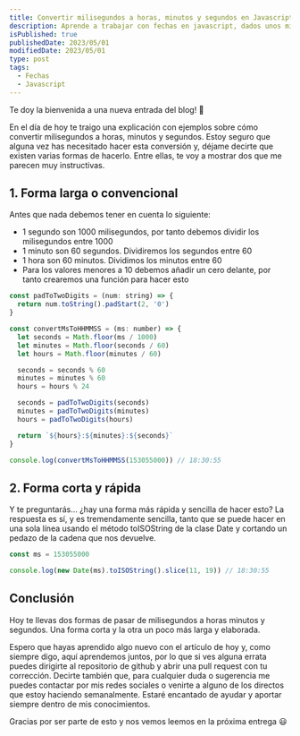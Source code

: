 ```yaml
---
title: Convertir milisegundos a horas, minutos y segundos en Javascript
description: Aprende a trabajar con fechas en javascript, dados unos milisegundos y convirtiéndolos al formato HH:MM:SS
isPublished: true
publishedDate: 2023/05/01
modifiedDate: 2023/05/01
type: post
tags:
  - Fechas
  - Javascript
---
```


Te doy la bienvenida a una nueva entrada del blog! 🎉

En el día de hoy te traigo una explicación con ejemplos sobre cómo convertir milisegundos a horas, minutos y segundos. Estoy seguro que alguna vez has necesitado hacer esta conversión y, déjame decirte que existen varias formas de hacerlo. Entre ellas, te voy a mostrar dos que me parecen muy instructivas.

## 1. Forma larga o convencional

Antes que nada debemos tener en cuenta lo siguiente:

- 1 segundo son 1000 milisegundos, por tanto debemos dividir los milisegundos entre 1000
- 1 minuto son 60 segundos. Dividiremos los segundos entre 60
- 1 hora son 60 minutos. Dividimos los minutos entre 60
- Para los valores menores a 10 debemos añadir un cero delante, por tanto crearemos una función para hacer esto

```jsx
const padToTwoDigits = (num: string) => {
  return num.toString().padStart(2, '0')
}

const convertMsToHHMMSS = (ms: number) => {
  let seconds = Math.floor(ms / 1000)
  let minutes = Math.floor(seconds / 60)
  let hours = Math.floor(minutes / 60)

  seconds = seconds % 60
  minutes = minutes % 60
  hours = hours % 24

  seconds = padToTwoDigits(seconds)
  minutes = padToTwoDigits(minutes)
  hours = padToTwoDigits(hours)

  return `${hours}:${minutes}:${seconds}`
}

console.log(convertMsToHHMMSS(153055000)) // 18:30:55
```

## 2. Forma corta y rápida

Y te preguntarás… ¿hay una forma más rápida y sencilla de hacer esto? La respuesta es sí, y es tremendamente sencilla, tanto que se puede hacer en una sola línea usando el método toISOString de la clase Date y cortando un pedazo de la cadena que nos devuelve.

```jsx
const ms = 153055000

console.log(new Date(ms).toISOString().slice(11, 19)) // 18:30:55
```

## Conclusión

Hoy te llevas dos formas de pasar de milisegundos a horas minutos y segundos. Una forma corta y la otra un poco más larga y elaborada.

Espero que hayas aprendido algo nuevo con el artículo de hoy y, como siempre digo, aquí aprendemos juntos, por lo que si ves alguna errata puedes dirigirte al repositorio de github y abrir una pull request con tu corrección. Decirte también que, para cualquier duda o sugerencia me puedes contactar por mis redes sociales o venirte a alguno de los directos que estoy haciendo semanalmente. Estaré encantado de ayudar y aportar siempre dentro de mis conocimientos.

Gracias por ser parte de esto y nos vemos leemos en la próxima entrega 😃
